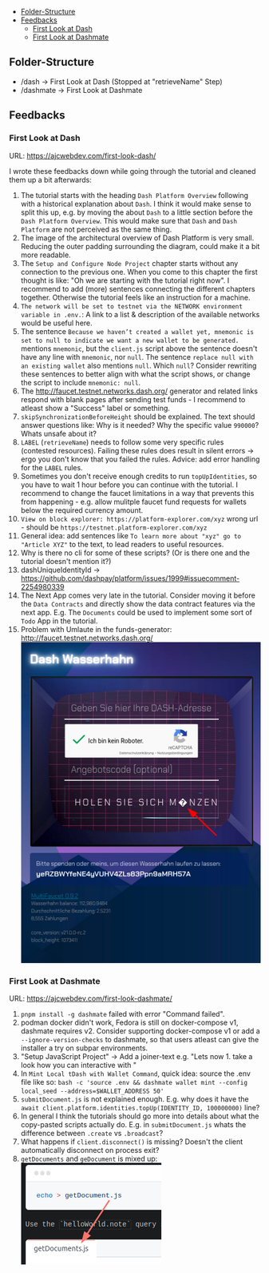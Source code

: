 - [Folder-Structure](#folder-structure)
- [Feedbacks](#feedbacks)
  - [First Look at Dash](#first-look-at-dash)
  - [First Look at Dashmate](#first-look-at-dashmate)

## Folder-Structure

- /dash -> First Look at Dash (Stopped at "retrieveName" Step)
- /dashmate -> First Look at Dashmate

## Feedbacks

### First Look at Dash

URL: https://ajcwebdev.com/first-look-dash/

I wrote these feedbacks down while going through the tutorial and cleaned them up a bit afterwards:

1. The tutorial starts with the heading `Dash Platform Overview` following with a historical explanation about `Dash`. I think it would make sense to split this up, e.g. by moving the about `Dash` to a little section before the `Dash Platform Overview`. This would make sure that `Dash` and `Dash Platform` are not perceived as the same thing.
2. The image of the architectural overview of Dash Platform is very small. Reducing the outer padding surrounding the diagram, could make it a bit more readable.
3. The `Setup and Configure Node Project` chapter starts without any connection to the previous one. When you come to this chapter the first thought is like: "Oh we are starting with the tutorial right now". I recommend to add (more) sentences connecting the different chapters together. Otherwise the tutorial feels like an instruction for a machine.
4. `The network will be set to testnet via the NETWORK environment variable in .env.`: A link to a list & description of the available networks would be useful here.
5. The sentence `Because we haven’t created a wallet yet, mnemonic is set to null to indicate we want a new wallet to be generated.` mentions `mnemonic`, but the `client.js` script above the sentence doesn't have any line with `mnemonic`, nor `null`. The sentence `replace null with an existing wallet` also mentions `null`. Which `null`? Consider rewriting these sentences to better align with what the script shows, or change the script to include `mnemonic: null`.
6. The http://faucet.testnet.networks.dash.org/ generator and related links respond with blank pages after sending test funds - I recommend to atleast show a "Success" label or something.
7. `skipSynchronizationBeforeHeight` should be explained. The text should answer questions like: Why is it needed? Why the specific value `990000`? Whats unsafe about it?
8. `LABEL` (`retrieveName`) needs to follow some very specific rules (contested resources). Failing these rules does result in silent errors -> ergo you don't know that you failed the rules. Advice: add error handling for the `LABEL` rules.
9. Sometimes you don't receive enough credits to run `topUpIdentities`, so you have to wait 1 hour before you can continue with the tutorial. I recommend to change the faucet limitations in a way that prevents this from happening - e.g. allow mulitple faucet fund requests for wallets below the required currency amount.
10. `View on block explorer: https://platform-explorer.com/xyz` wrong url - should be `https://testnet.platform-explorer.com/xyz`
11. General idea: add sentences like `To learn more about "xyz" go to "Article XYZ"` to the text, to lead readers to useful resources.
12. Why is there no cli for some of these scripts? (Or is there one and the tutorial doesn't mention it?)
13. dashUniqueIdentityId -> https://github.com/dashpay/platform/issues/1999#issuecomment-2254980339
14. The Next App comes very late in the tutorial. Consider moving it before the `Data Contracts` and directly show the data contract features via the next app. E.g. The `Documents` could be used to implement some sort of `Todo` App in the tutorial.
15. Problem with Umlaute in the funds-generator:
http://faucet.testnet.networks.dash.org/
![](./umlaute.png)

### First Look at Dashmate

URL: https://ajcwebdev.com/first-look-dashmate/

1. `pnpm install -g dashmate` failed with error "Command failed".
2. podman docker didn't work, Fedora is still on docker-compose v1, dashmate requires v2. Consider supporting docker-compose v1 or add a `--ignore-version-checks` to dashmate, so that users atleast can give the installer a try on subpar environments.
3. "Setup JavaScript Project" -> Add a joiner-text e.g. "Lets now 1. take a look how you can interactive with "
4. In `Mint Local tDash with Wallet Command`, quick idea: source the .env file like so: `bash -c 'source .env && dashmate wallet mint --config local_seed --address=$WALLET_ADDRESS 50'`
5. `submitDocument.js` is not explained enough. E.g. why does it have the `await client.platform.identities.topUp(IDENTITY_ID, 100000000)` line?
6. In general I think the tutorials should go more into details about what the copy-pasted scripts actually do. E.g. in `submitDocument.js` whats the difference between `.create` vs `.broadcast`?
7. What happens if `client.disconnect()` is missing? Doesn't the client automatically disconnect on process exit?
8. `getDocuments` and `geDocument` is mixed up: 
![](./getDocuments.png)